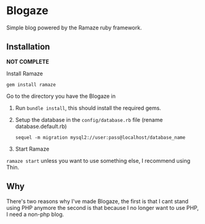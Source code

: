 Blogaze
========

Simple blog powered by the Ramaze ruby framework.

Installation
------------

**NOT COMPLETE**

Install Ramaze

`gem install ramaze`

Go to the directory you have the Blogaze in

1. Run `bundle install`, this should install the required gems.

2. Setup the database in the `config/database.rb` file (rename database.default.rb)

   `sequel -m migration mysql2://user:pass@localhost/database_name`

3. Start Ramaze

  `ramaze start` unless you want to use something else, I recommend using Thin.

Why
------

There's two reasons why I've made Blogaze, the first is that I cant stand using PHP anymore
the second is that because I no longer want to use PHP, I need a non-php blog.